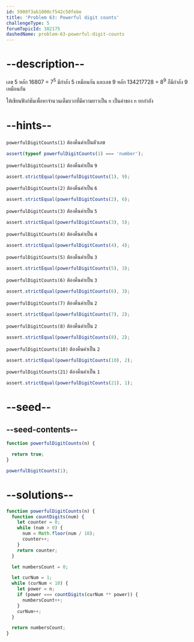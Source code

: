 ```yaml
---
id: 5900f3ab1000cf542c50febe
title: 'Problem 63: Powerful digit counts'
challengeType: 5
forumTopicId: 302175
dashedName: problem-63-powerful-digit-counts
---
```


# --description--

เลข 5 หลัก 16807 = 7<sup>5</sup> มีกำลัง 5 เหมือนกัน และเลข 9 หลัก 134217728 = 8<sup>9</sup> ก็มีกำลัง 9 เหมือนกัน

ให้เขียนฟังก์ชันเพื่อหาจำนวนเต็มบวกที่มีความยาวเป็น `n` เป็นค่าของ `n` ยกกำลัง

# --hints--

`powerfulDigitCounts(1)` ต้องคืนค่าเป็นตัวเลข

```js
assert(typeof powerfulDigitCounts(1) === 'number');
```

`powerfulDigitCounts(1)` ต้องคืนค่าเป็น `9`

```js
assert.strictEqual(powerfulDigitCounts(1), 9);
```

`powerfulDigitCounts(2)` ต้องคืนค่าเป็น `6`

```js
assert.strictEqual(powerfulDigitCounts(2), 6);
```

`powerfulDigitCounts(3)` ต้องคืนค่าเป็น `5`

```js
assert.strictEqual(powerfulDigitCounts(3), 5);
```

`powerfulDigitCounts(4)` ต้องคืนค่าเป็น `4`

```js
assert.strictEqual(powerfulDigitCounts(4), 4);
```

`powerfulDigitCounts(5)` ต้องคืนค่าเป็น `3`

```js
assert.strictEqual(powerfulDigitCounts(5), 3);
```

`powerfulDigitCounts(6)` ต้องคืนค่าเป็น `3`

```js
assert.strictEqual(powerfulDigitCounts(6), 3);
```

`powerfulDigitCounts(7)` ต้องคืนค่าเป็น `2`

```js
assert.strictEqual(powerfulDigitCounts(7), 2);
```

`powerfulDigitCounts(8)` ต้องคืนค่าเป็น `2`

```js
assert.strictEqual(powerfulDigitCounts(8), 2);
```

`powerfulDigitCounts(10)` ต้องคืนค่าเป็น `2`

```js
assert.strictEqual(powerfulDigitCounts(10), 2);
```

`powerfulDigitCounts(21)` ต้องคืนค่าเป็น `1`

```js
assert.strictEqual(powerfulDigitCounts(21), 1);
```

# --seed--

## --seed-contents--

```js
function powerfulDigitCounts(n) {

  return true;
}

powerfulDigitCounts(1);
```

# --solutions--

```js
function powerfulDigitCounts(n) {
  function countDigits(num) {
    let counter = 0;
    while (num > 0) {
      num = Math.floor(num / 10);
      counter++;
    }
    return counter;
  }

  let numbersCount = 0;

  let curNum = 1;
  while (curNum < 10) {
    let power = n;
    if (power === countDigits(curNum ** power)) {
      numbersCount++;
    }
    curNum++;
  }

  return numbersCount;
}
```

